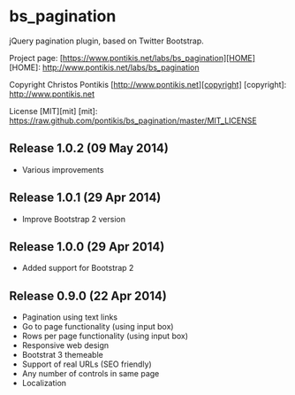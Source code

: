 bs_pagination
==============

jQuery pagination plugin, based on Twitter Bootstrap.

Project page: [https://www.pontikis.net/labs/bs_pagination][HOME]
[HOME]: http://www.pontikis.net/labs/bs_pagination

Copyright Christos Pontikis [http://www.pontikis.net][copyright]
[copyright]: http://www.pontikis.net

License [MIT][mit]
[mit]: https://raw.github.com/pontikis/bs_pagination/master/MIT_LICENSE

Release 1.0.2 (09 May 2014)
---------------------------
* Various improvements

Release 1.0.1 (29 Apr 2014)
---------------------------
* Improve Bootstrap 2 version

Release 1.0.0 (29 Apr 2014)
---------------------------
* Added support for Bootstrap 2

Release 0.9.0 (22 Apr 2014)
---------------------------
* Pagination using text links
* Go to page functionality (using input box)
* Rows per page functionality (using input box)
* Responsive web design
* Bootstrat 3 themeable
* Support of real URLs (SEO friendly)
* Any number of controls in same page
* Localization